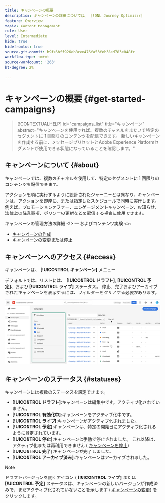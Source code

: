 ```yaml
---
title: キャンペーンの概要
description: キャンペーンの詳細については、 [!DNL Journey Optimizer]
feature: Overview
topic: Content Management
role: User
level: Intermediate
hide: true
hidefromtoc: true
source-git-commit: b9fa6bff926eb8cee476fa53feb38ed783e048fc
workflow-type: tm+mt
source-wordcount: '263'
ht-degree: 2%

---
```



# キャンペーンの概要 {#get-started-campaigns}

>[!CONTEXTUALHELP]
>id="campaigns_list"
>title="キャンペーン"
>abstract="キャンペーンを使用すれば、複数のチャネルをまたいで特定のセグメントに 1 回限りのコンテンツを配信できます。 新しいキャンペーンを作成する前に、メッセージプリセットとAdobe Experience Platformセグメントが使用できる状態になっていることを確認します。"

## キャンペーンについて {#about}

キャンペーンでは、複数のチャネルを使用して、特定のセグメントに 1 回限りのコンテンツを配信できます。

アクションを順に実行するように設計されたジャーニーとは異なり、キャンペーンは、アクションを即座に、または指定したスケジュールで同時に実行します。 例えば、プロモーションオファー、エンゲージメントキャンペーン、お知らせ、法律上の注意事項、ポリシーの更新などを配信する場合に使用できます。

<!--Additionally, campaigns' content experiment feature allows you to test multiple variables of a delivery on populations samples, in order to define which treatment has the biggest impact on the targeted population.-->

キャンペーンの管理方法の詳細 &lt;!> — およびコンテンツ実験 &lt;>:
* [キャンペーンの作成](create-campaign.md)
* [キャンペーンの変更または停止](modify-stop-campaign.md)
<!--* [Create a content experiment](content-experiment.md)-->

## キャンペーンへのアクセス {#access}

キャンペーンは、 **[!UICONTROL キャンペーン]** メニュー

デフォルトでは、リストには、 **[!UICONTROL ドラフト]**, **[!UICONTROL 予定]**、および **[!UICONTROL ライブ]** ステータス。 停止、完了およびアーカイブされたキャンペーンを表示するには、フィルターをクリアする必要があります。

![](assets/create-campaign-list.png)

## キャンペーンのステータス {#statuses}

キャンペーンには複数のステータスを設定できます。

* **[!UICONTROL ドラフト]**:キャンペーンは編集中です。アクティブ化されていません。
* **[!UICONTROL 有効化中]**:キャンペーンをアクティブ化中です。
* **[!UICONTROL ライブ]**:キャンペーンがアクティブ化されました。
* **[!UICONTROL 予定]**:キャンペーンは、特定の開始日にアクティブ化されるように設定されています。
* **[!UICONTROL 停止]**:キャンペーンは手動で停止されました。 これ以降は、アクティブ化または再利用できません ( [キャンペーンを停止](modify-stop-campaign.md#stop))
* **[!UICONTROL 完了]**:キャンペーンが完了しました。
* **[!UICONTROL アーカイブ済み]**:キャンペーンはアーカイブされました。

>[!NOTE]
>
>ドラフトバージョンを開くアイコン ( **[!UICONTROL ライブ]** または **[!UICONTROL 予定]** ステータスは、キャンペーンの新しいバージョンが作成済みで、まだアクティブ化されていないことを示します ( [キャンペーンの変更](modify-stop-campaign.md#modify)) をクリックします。
